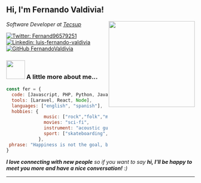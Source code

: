<h2> Hi, I'm Fernando Valdivia!</h2>
<img align='right' src="https://media.giphy.com/media/KJmbSTSyIzetubNgJ5/giphy.gif" width="230">
<p><em>Software Developer at <a href="https://www.tecsup.edu.pe">Tecsup</a></br>
</em></p>

[![Twitter: Fernand96579251](https://img.shields.io/twitter/follow/Fernand96579251?style=social)](https://twitter.com/Fernand96579251)
[![Linkedin: luis-fernando-valdivia](https://img.shields.io/badge/-FernandoValdivia-blue?style=flat-square&logo=Linkedin&logoColor=white&link=https://www.linkedin.com/in/luis-fernando-valdivia/)](https://www.linkedin.com/in/luis-fernando-valdivia/)
[![GitHub FernandoValdivia](https://img.shields.io/github/followers/FernandoValdivia?label=follow&style=social)](https://github.com/FernandoValdivia)


### <img src="https://media.giphy.com/media/VgCDAzcKvsR6OM0uWg/giphy.gif" width="50"> A little more about me...  

```javascript
const fer = {
  code: [Javascript, PHP, Python, Java, C#, Swift, HTML, CSS],
  tools: [Laravel, React, Node],
  languages: ["english", "spanish"],
  hobbies: {
              music: ["rock","folk","metal","indie","pop","reggae"],
              movies: "sci-fi",
              instrument: "acoustic guitar",
              sport: ["skateboarding","calisthenics"]
            },
 phrase: "Happiness is not the goal, but the way to achieve it."
}
```

<em><b>I love connecting with new people</b> so if you want to say <b>hi, I'll be happy to meet you more and have a nice conversation!</b> :)</em>

---
